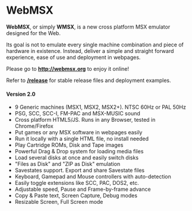 # WebMSX

**WebMSX**, or simply **WMSX**, is a new cross platform MSX emulator designed for the Web.

Its goal is not to emulate every single machine combination and piece of hardware in existence.
Instead, deliver a simple and straight forward experience, ease of use and deployment in webpages.

Please go to **http://webmsx.org** to enjoy it online!

Refer to [**/release**](https://github.com/ppeccin/WebMSX/tree/master/release) for stable release files and deployment examples.

#### Version 2.0

- 9 Generic machines (MSX1, MSX2, MSX2+). NTSC 60Hz or PAL 50Hz
- PSG, SCC, SCC-I, FM-PAC and MSX-MUSIC sound
- Cross platform HTML5/JS. Runs in any Browser, tested in Chrome/Firefox
- Put games or any MSX software in webpages easily
- Run it locally with a single HTML file, no install needed
- Play Cartridge ROMs, Disk and Tape images
- Powerful Drag & Drop system for loading media files
- Load several disks at once and easily switch disks
- "Files as Disk" and "ZIP as Disk" emulation
- Savestates support. Export and share Savestate files
- Keyboard, Gamepad and Mouse controllers with auto-detection
- Easily toggle extensions like SCC, PAC, DOS2, etc.
- Adjustable speed, Pause and Frame-by-frame advance
- Copy & Paste text, Screen Capture, Debug modes
- Resizable Screen, Full Screen mode
